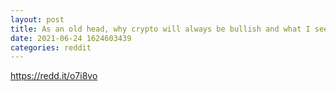 ```yaml
--- 
layout: post 
title: As an old head, why crypto will always be bullish and what I see as a problem in the crypto community regarding trust in big brother 
date: 2021-06-24 1624603439 
categories: reddit 
--- 
```

https://redd.it/o7i8vo